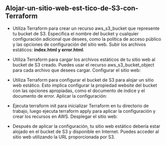 ## Alojar-un-sitio-web-est-tico-de-S3-con-Terraform

- Utiliza Terraform para crear un recurso aws_s3_bucket que represente tu bucket de S3. Especifica el nombre del bucket y cualquier configuración adicional que desees, como la política de acceso público y las opciones de configuración del sitio web.
Subir los archivos estáticos: **index.html y error.html**.

- Utiliza Terraform para cargar los archivos estáticos de tu sitio web al bucket de S3 creado. Puedes usar el recurso aws_s3_bucket_object para cada archivo que desees cargar.
Configurar el sitio web:

- Utiliza Terraform para configurar el bucket de S3 para alojar un sitio web estático. Esto implica configurar la propiedad website del bucket con las opciones apropiadas, como el documento de índice y el documento de error.
Aplicar la configuración:

- Ejecuta terraform init para inicializar Terraform en tu directorio de trabajo, luego ejecuta terraform apply para aplicar la configuración y crear los recursos en AWS.
Desplegar el sitio web:

- Después de aplicar la configuración, tu sitio web estático debería estar alojado en el bucket de S3 y disponible en Internet. Puedes acceder al sitio web utilizando la URL proporcionada por S3.
